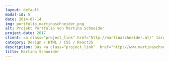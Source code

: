 ```yaml
---
layout: default
modal-id: 5
date: 2014-07-14
img: portfolio_martinaschneider.png
alt: Projekt Portfolio von Martina Schneider
project-date: 2017
client: <a class="project_link" href="http://martinaschneider.at/" target="_blank">Künstlerin Martina Schneider</a>
category: Design / HTML / CSS / ReactJS
description: Das <a class="project_link"  href="http://www.martinaschneider.at/" target="_blank">Online Portfolio</a> für die Künstlerin Martina Schneider wurde nach der Gestaltung des Screendesigns von mir mit Hilfe des JavaScript Frameworks ReactJS umgesetzt.
title: Martina Schneider
---
```

